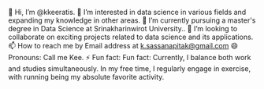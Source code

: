 👋 Hi, I’m @kkeeratis.
👀 I’m interested in data science in various fields and expanding my knowledge in other areas.
🌱 I’m currently pursuing a master's degree in Data Science at Srinakharinwirot University..
💞️ I’m looking to collaborate on exciting projects related to data science and its applications.
📫 How to reach me by Email address at k.sassanapitak@gmail.com
😄 Pronouns: Call me Kee.
⚡ Fun fact: Fun fact: Currently, I balance both work and studies simultaneously. In my free time, 
    I regularly engage in exercise, with running being my absolute favorite activity.

<!---
kkeeratis/kkeeratis is a ✨ special ✨ repository because its `README.md` (this file) appears on your GitHub profile.
You can click the Preview link to take a look at your changes.
--->
